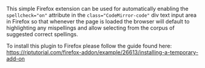 This simple Firefox extension can be used for automatically enabling the `spellcheck="on"` attribute in the `class="CodeMirror-code"` div text input area in Firefox so that whenever the page is loaded the browser will default to highlighting any mispellings and allow selecting from the corpus of suggested correct spellings.

To install this plugin to Firefox please follow the guide found here:
https://riptutorial.com/firefox-addon/example/26613/installing-a-temporary-add-on
